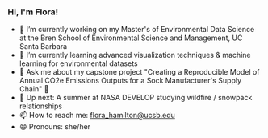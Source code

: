 ### Hi, I'm Flora!

- 🔭 I’m currently working on my Master's of Environmental Data Science at the Bren School of Environmental Science and Management, UC Santa Barbara
- 🌱 I’m currently learning advanced visualization techniques & machine learning for environmental datasets
- 💬 Ask me about my capstone project "Creating a Reproducible Model of Annual CO2e Emissions Outputs for a Sock Manufacturer's Supply Chain" 🧦
- 👀 Up next: A summer at NASA DEVELOP studying wildfire / snowpack relationships 
- 📫 How to reach me: flora_hamilton@ucsb.edu
- 😄 Pronouns: she/her

  


